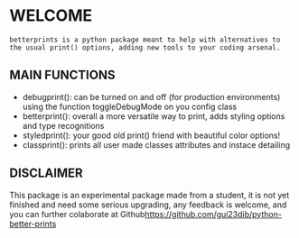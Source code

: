 # WELCOME

    betterprints is a python package meant to help with alternatives to the usual print() options, adding new tools to your coding arsenal.

## MAIN FUNCTIONS

- debugprint(): can be turned on and off (for production environments) using the function toggleDebugMode on you config class
- betterprint(): overall a more versatile way to print, adds styling options and type recognitions
- styledprint(): your good old print() friend with beautiful color options!
- classprint(): prints all user made classes attributes and instace detailing

## DISCLAIMER

This package is an experimental package made from a student, it is not yet finished and need some serious upgrading, any feedback is welcome, and you can further colaborate at Github<https://github.com/gui23dib/python-better-prints>
